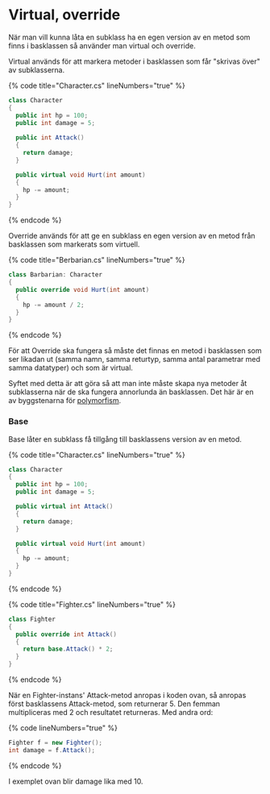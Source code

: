 # Virtual, override

När man vill kunna låta en subklass ha en egen version av en metod som finns i basklassen så använder man virtual och override.

Virtual används för att markera metoder i basklassen som får "skrivas över" av subklasserna.

{% code title="Character.cs" lineNumbers="true" %}
```csharp
class Character
{
  public int hp = 100;
  public int damage = 5;
  
  public int Attack()
  {
    return damage;
  }

  public virtual void Hurt(int amount)
  {
    hp -= amount;
  }
}
```
{% endcode %}

Override används för att ge en subklass en egen version av en metod från basklassen som markerats som virtuell.

{% code title="Berbarian.cs" lineNumbers="true" %}
```csharp
class Barbarian: Character
{
  public override void Hurt(int amount)
  {
    hp -= amount / 2;
  }
}
```
{% endcode %}

För att Override ska fungera så måste det finnas en metod i basklassen som ser likadan ut (samma namn, samma returtyp, samma antal parametrar med samma datatyper) och som är virtual.

Syftet med detta är att göra så att man inte måste skapa nya metoder åt subklasserna när de ska fungera annorlunda än basklassen. Det här är en av byggstenarna för [polymorfism](https://sites.google.com/view/csharp-referens/klasser-och-objektorientering/polymorfism?authuser=0).

### Base <a href="#h.p_gkwodfcvlsmn" id="h.p_gkwodfcvlsmn"></a>

Base låter en subklass få tillgång till basklassens version av en metod.

{% code title="Character.cs" lineNumbers="true" %}
```csharp
class Character
{
  public int hp = 100;
  public int damage = 5;

  public virtual int Attack()
  {
    return damage;
  }

  public virtual void Hurt(int amount)
  {
    hp -= amount;
  }
}
```
{% endcode %}

{% code title="Fighter.cs" lineNumbers="true" %}
```csharp
class Fighter
{
  public override int Attack()
  {
    return base.Attack() * 2;
  }
}
```
{% endcode %}

När en Fighter-instans' Attack-metod anropas i koden ovan, så anropas först basklassens Attack-metod, som returnerar 5. Den femman multipliceras med 2 och resultatet returneras. Med andra ord:

{% code lineNumbers="true" %}
```csharp
Fighter f = new Fighter();
int damage = f.Attack();
```
{% endcode %}

I exemplet ovan blir damage lika med 10.
